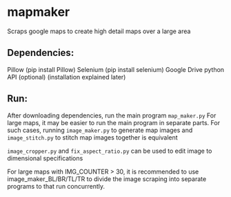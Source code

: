 # mapmaker
Scraps google maps to create high detail maps over a large area

## Dependencies:
Pillow (pip install Pillow)
Selenium (pip install selenium)
Google Drive python API (optional) (installation explained later)

## Run:
After downloading dependencies, run the main program `map_maker.py`
For large maps, it may be easier to run the main program in separate parts. For such cases, running
`image_maker.py` to generate map images and 
`image_stitch.py` to stitch map images together is equivalent

`image_cropper.py` and `fix_aspect_ratio.py` can be used to edit image to dimensional specifications

For large maps with IMG_COUNTER > 30, it is recommended to use image_maker_BL/BR/TL/TR to divide the image scraping into separate programs to that run concurrently.  